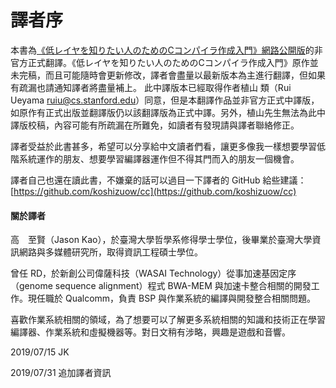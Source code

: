 # 譯者序

本書為[《低レイヤを知りたい人のためのCコンパイラ作成入門》網路公開版](https://www.sigbus.info/compilerbook)的非官方正式翻譯。《低レイヤを知りたい人のためのCコンパイラ作成入門》原作並未完稿，而且可能隨時會更新修改，譯者會盡量以最新版本為主進行翻譯，但如果有疏漏也請通知譯者將盡量補上。 此中譯版本已經取得作者植山 類（Rui Ueyama [ruiu@cs.stanford.edu](mailto:ruiu@cs.stanford.edu)）同意，但是本翻譯作品並非官方正式中譯版，如原作有正式出版並翻譯版仍以該翻譯版為正式中譯。另外，植山先生無法為此中譯版校稿，內容可能有所疏漏在所難免，如讀者有發現請與譯者聯絡修正。

譯者受益於此書甚多，希望可以分享給中文讀者們看，讓更多像我一樣想要學習低階系統運作的朋友、想要學習編譯器運作但不得其門而入的朋友一個機會。 

譯者自己也還在讀此書，不嫌棄的話可以過目一下譯者的 GitHub 給些建議：[https://github.com/koshizuow/cc](https://github.com/koshizuow/cc)

#### 關於譯者

高　至賢（Jason Kao），於臺灣大學哲學系修得學士學位，後畢業於臺灣大學資訊網路與多媒體研究所，取得資訊工程碩士學位。

曾任 RD，於新創公司偉薩科技（WASAI Technology）從事加速基因定序（genome sequence alignment）程式 BWA-MEM 與加速卡整合相關的開發工作。現任職於 Qualcomm，負責 BSP 與作業系統的編譯與開發整合相關問題。

喜歡作業系統相關的領域，為了想要可以了解更多系統相關的知識和技術正在學習編譯器、作業系統和虛擬機器等。對日文稍有涉略，興趣是遊戲和音響。

2019/07/15 JK

2019/07/31 追加譯者資訊

